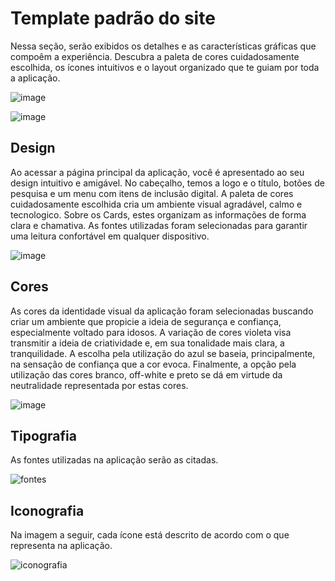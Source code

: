 # Template padrão do site
Nessa seção, serão exibidos os detalhes e as características gráficas que compoêm a experiência. Descubra a paleta de cores cuidadosamente escolhida, os ícones intuitivos e o layout organizado que te guiam por toda a aplicação.

![image](https://github.com/ICEI-PUC-Minas-PMV-SI/pmv-si-2024-1-pe1-t2-desinformacaodigital/assets/160979479/66edaa13-5c78-40e9-9ae2-c249b8a934c7)

![image](https://github.com/ICEI-PUC-Minas-PMV-SI/pmv-si-2024-1-pe1-t2-desinformacaodigital/assets/160979479/a65d4332-f96a-4c66-bd59-9e7d76128a0e)



## Design

Ao acessar a página principal da aplicação, você é apresentado ao seu design intuitivo e amigável. No cabeçalho, temos a logo e o título, botões de pesquisa e um menu com itens de inclusão digital.
A paleta de cores cuidadosamente escolhida cria um ambiente visual agradável, calmo e tecnologico. Sobre os Cards, estes organizam as informações de forma clara e chamativa. As fontes utilizadas foram selecionadas para garantir uma leitura confortável em qualquer dispositivo.

![image](https://github.com/ICEI-PUC-Minas-PMV-SI/pmv-si-2024-1-pe1-t2-desinformacaodigital/assets/160979479/06302cf0-fe26-402b-883d-2cd9f84d247d)


## Cores

As cores da identidade visual da aplicação foram selecionadas buscando criar um ambiente que propicie a ideia de segurança e confiança, especialmente voltado para idosos. A variação de cores violeta visa transmitir a ideia de criatividade e, em sua tonalidade mais clara, a tranquilidade. A escolha pela utilização do azul se baseia, principalmente, na sensação de confiança que a cor evoca. Finalmente, a opção pela utilização das cores branco, off-white e preto se dá em virtude da neutralidade representada por estas cores.

![image](https://github.com/ICEI-PUC-Minas-PMV-SI/pmv-si-2024-1-pe1-t2-desinformacaodigital/assets/160979479/cad29228-8f32-432d-8c8e-fb41c3d61ccd)



## Tipografia

As fontes utilizadas na aplicação serão as citadas. 

![fontes](https://github.com/ICEI-PUC-Minas-PMV-SI/pmv-si-2024-1-pe1-t2-desinformacaodigital/assets/160979479/2a0744cd-0236-431d-b6f7-8c3ed84501fd)


## Iconografia

Na imagem a seguir, cada ícone está descrito de acordo com o que representa na aplicação.

![iconografia](https://github.com/ICEI-PUC-Minas-PMV-SI/pmv-si-2024-1-pe1-t2-desinformacaodigital/assets/161175013/cbad7588-833e-4071-8bcb-7f2b838582f3)
